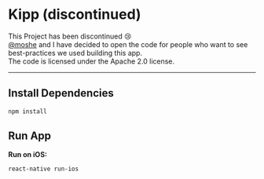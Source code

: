 # Kipp (discontinued)

This Project has been discontinued :cry:  
[@moshe](https://github.com/moshe) and I have decided to open the code for people who want to see best-practices we used building this app.  
The code is licensed under the Apache 2.0 license.

---

## Install Dependencies

```bash
npm install
```

## Run App

**Run on iOS:**

```bash
react-native run-ios
```
